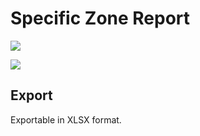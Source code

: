# Specific Zone Report

![](https://upload.r2.lb.chasm.cloud/2025/10/imgur/Xo8GDPQ.png)

![](https://upload.r2.lb.chasm.cloud/2025/10/imgur/pN9deHm.png)

## Export

Exportable in XLSX format.
